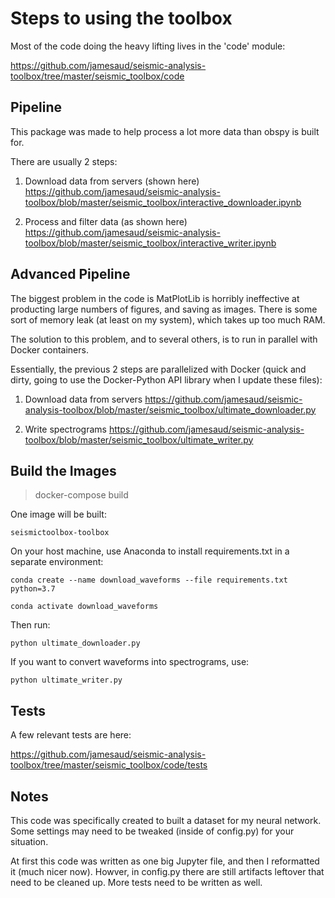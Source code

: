 
# Steps to using the toolbox

Most of the code doing the heavy lifting lives in the 'code' module:

https://github.com/jamesaud/seismic-analysis-toolbox/tree/master/seismic_toolbox/code

## Pipeline

This package was made to help process a lot more data than obspy is built for.

There are usually 2 steps:

1. Download data from servers (shown here) https://github.com/jamesaud/seismic-analysis-toolbox/blob/master/seismic_toolbox/interactive_downloader.ipynb

2. Process and filter data (as shown here) https://github.com/jamesaud/seismic-analysis-toolbox/blob/master/seismic_toolbox/interactive_writer.ipynb


## Advanced Pipeline

The biggest problem in the code is MatPlotLib is horribly ineffective at producting large numbers of figures, and saving as images. There is some sort of memory leak (at least on my system), which takes up too much RAM.

The solution to this problem, and to several others, is to run in parallel with Docker containers.

Essentially, the previous 2 steps are parallelized with Docker (quick and dirty, going to use the Docker-Python API library when I update these files):

1. Download data from servers https://github.com/jamesaud/seismic-analysis-toolbox/blob/master/seismic_toolbox/ultimate_downloader.py

2. Write spectrograms  https://github.com/jamesaud/seismic-analysis-toolbox/blob/master/seismic_toolbox/ultimate_writer.py


## Build the Images
> docker-compose build

One image will be built: 

`seismictoolbox-toolbox`

On your host machine, use Anaconda to install requirements.txt in a separate environment:

```
conda create --name download_waveforms --file requirements.txt python=3.7

conda activate download_waveforms
```

Then run:

```
python ultimate_downloader.py
```

If you want to convert waveforms into spectrograms, use:

```
python ultimate_writer.py
```

## Tests

A few relevant tests are here:

https://github.com/jamesaud/seismic-analysis-toolbox/tree/master/seismic_toolbox/code/tests


## Notes

This code was specifically created to built a dataset for my neural network. Some settings may need to be tweaked (inside of config.py) for your situation.

At first this code was written as one big Jupyter file, and then I reformatted it (much nicer now). Howver, in config.py there are still artifacts leftover that need to be cleaned up. More tests need to be written as well.
